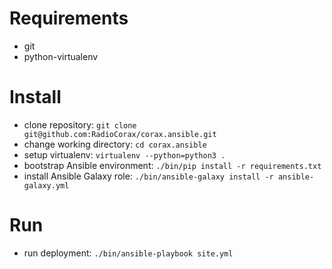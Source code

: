 Requirements
============

* git
* python-virtualenv

Install
=======

* clone repository: `git clone git@github.com:RadioCorax/corax.ansible.git`
* change working directory: `cd corax.ansible`
* setup virtualenv: `virtualenv --python=python3 .`
* bootstrap Ansible environment: `./bin/pip install -r requirements.txt`
* install Ansible Galaxy role: `./bin/ansible-galaxy install -r ansible-galaxy.yml`

Run
===

* run deployment: `./bin/ansible-playbook site.yml`
